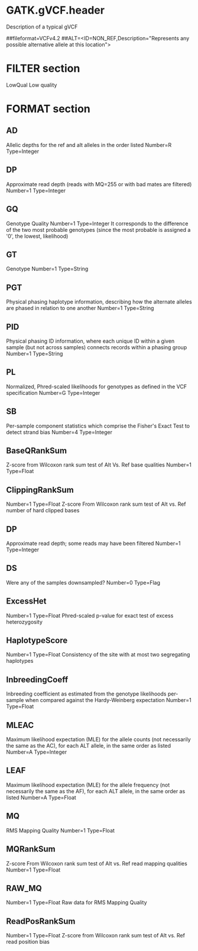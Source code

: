 # GATK.gVCF.header
Description of a typical gVCF

##fileformat=VCFv4.2
##ALT=<ID=NON_REF,Description="Represents any possible alternative allele at this location">

# FILTER section
LowQual
Low quality

# FORMAT section
## AD
Allelic depths for the ref and alt alleles in the order listed
Number=R
Type=Integer

## DP
Approximate read depth (reads with MQ=255 or with bad mates are filtered)
Number=1
Type=Integer

## GQ
Genotype Quality
Number=1
Type=Integer
It corresponds to the difference of the two most probable genotypes (since the most probable is assigned a '0', the lowest, likelihood)

## GT
Genotype
Number=1
Type=String

## PGT
Physical phasing haplotype information, describing how the alternate alleles are phased in relation to one another
Number=1
Type=String

## PID
Physical phasing ID information, where each unique ID within a given sample (but not across samples) connects records 
within a phasing group
Number=1
Type=String

## PL
Normalized, Phred-scaled likelihoods for genotypes as defined in the VCF specification
Number=G
Type=Integer

## SB
Per-sample component statistics which comprise the Fisher's Exact Test to detect strand bias
Number=4
Type=Integer

## BaseQRankSum
Z-score from Wilcoxon rank sum test of Alt Vs. Ref base qualities
Number=1
Type=Float

## ClippingRankSum
Number=1
Type=Float
Z-score From Wilcoxon rank sum test of Alt vs. Ref number of hard clipped bases

## DP
Approximate read depth; some reads may have been filtered
Number=1
Type=Integer

## DS
Were any of the samples downsampled?
Number=0
Type=Flag

## ExcessHet
Number=1
Type=Float
Phred-scaled p-value for exact test of excess heterozygosity

## HaplotypeScore
Number=1
Type=Float
Consistency of the site with at most two segregating haplotypes

## InbreedingCoeff
Inbreeding coefficient as estimated from the genotype likelihoods per-sample when compared against the Hardy-Weinberg expectation
Number=1
Type=Float

## MLEAC
Maximum likelihood expectation (MLE) for the allele counts (not necessarily the same as the AC), for each ALT allele, in the same order as listed
Number=A
Type=Integer

## LEAF
Maximum likelihood expectation (MLE) for the allele frequency (not necessarily the same as the AF), for each ALT allele, in the same order as listed
Number=A
Type=Float

## MQ
RMS Mapping Quality
Number=1
Type=Float

## MQRankSum
Z-score From Wilcoxon rank sum test of Alt vs. Ref read mapping qualities
Number=1
Type=Float

## RAW_MQ
Number=1
Type=Float
Raw data for RMS Mapping Quality

## ReadPosRankSum
Number=1
Type=Float
Z-score from Wilcoxon rank sum test of Alt vs. Ref read position bias

